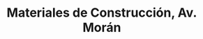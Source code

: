 ---
title: "Materiales de Construcción, Av. Morán"
url: /caracas/materiales-de-construccion-av-moran/
shop: comercio
---